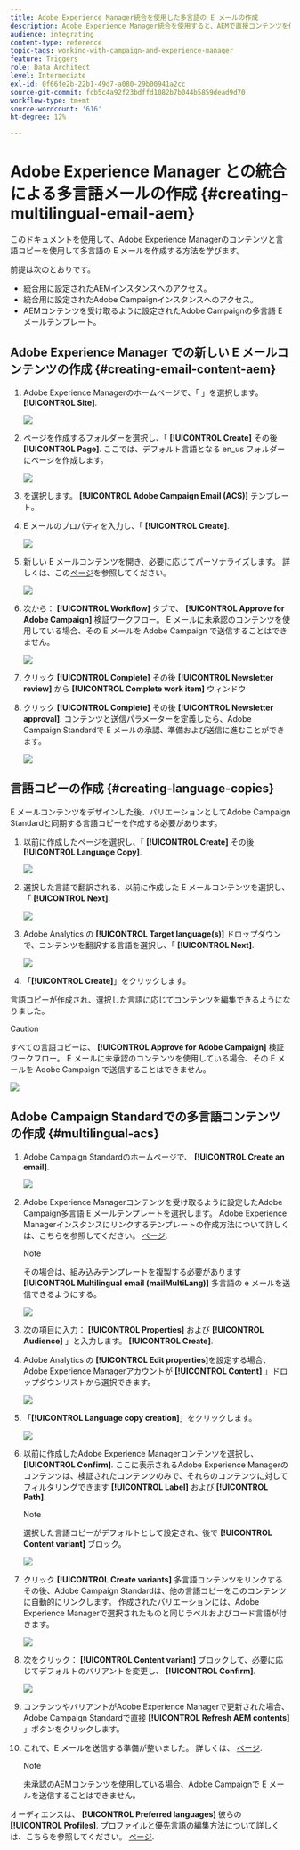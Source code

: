 ```yaml
---
title: Adobe Experience Manager統合を使用した多言語の E メールの作成
description: Adobe Experience Manager統合を使用すると、AEMで直接コンテンツを作成し、後でAdobe Campaignで使用することができます。
audience: integrating
content-type: reference
topic-tags: working-with-campaign-and-experience-manager
feature: Triggers
role: Data Architect
level: Intermediate
exl-id: 0f66fe2b-22b1-49d7-a080-29b00941a2cc
source-git-commit: fcb5c4a92f23bdffd1082b7b044b5859dead9d70
workflow-type: tm+mt
source-wordcount: '616'
ht-degree: 12%

---
```


# Adobe Experience Manager との統合による多言語メールの作成 {#creating-multilingual-email-aem}

このドキュメントを使用して、Adobe Experience Managerのコンテンツと言語コピーを使用して多言語の E メールを作成する方法を学びます。

前提は次のとおりです。

* 統合用に設定されたAEMインスタンスへのアクセス。
* 統合用に設定されたAdobe Campaignインスタンスへのアクセス。
* AEMコンテンツを受け取るように設定されたAdobe Campaignの多言語 E メールテンプレート。

## Adobe Experience Manager での新しい E メールコンテンツの作成 {#creating-email-content-aem}

1. Adobe Experience Managerのホームページで、「 」を選択します。 **[!UICONTROL Site]**.

   ![](assets/aem_acs_1.png)

1. ページを作成するフォルダーを選択し、「 **[!UICONTROL Create]** その後 **[!UICONTROL Page]**. ここでは、デフォルト言語となる en_us フォルダーにページを作成します。

   ![](assets/aem_acs_2.png)

1. を選択します。 **[!UICONTROL Adobe Campaign Email (ACS)]** テンプレート。

1. E メールのプロパティを入力し、「 **[!UICONTROL Create]**.

   ![](assets/aem_acs_3.png)

1. 新しい E メールコンテンツを開き、必要に応じてパーソナライズします。 詳しくは、この[ページ](../../integrating/using/creating-email-experience-manager.md#editing-email-aem)を参照してください。

   ![](assets/aem_acs_4.png)

1. 次から： **[!UICONTROL Workflow]** タブで、 **[!UICONTROL Approve for Adobe Campaign]** 検証ワークフロー。 E メールに未承認のコンテンツを使用している場合、その E メールを Adobe Campaign で送信することはできません。

   ![](assets/aem_acs_7.png)

1. クリック **[!UICONTROL Complete]** その後 **[!UICONTROL Newsletter review]** から **[!UICONTROL Complete work item]** ウィンドウ

1. クリック **[!UICONTROL Complete]** その後 **[!UICONTROL Newsletter approval]**. コンテンツと送信パラメーターを定義したら、Adobe Campaign Standardで E メールの承認、準備および送信に進むことができます。

   ![](assets/aem_acs_8.png)

## 言語コピーの作成 {#creating-language-copies}

E メールコンテンツをデザインした後、バリエーションとしてAdobe Campaign Standardと同期する言語コピーを作成する必要があります。

1. 以前に作成したページを選択し、「 **[!UICONTROL Create]** その後 **[!UICONTROL Language Copy]**.

   ![](assets/aem_acs_5.png)

1. 選択した言語で翻訳される、以前に作成した E メールコンテンツを選択し、「 **[!UICONTROL Next]**.

   ![](assets/aem_acs_6.png)

1. Adobe Analytics の **[!UICONTROL Target language(s)]** ドロップダウンで、コンテンツを翻訳する言語を選択し、「 **[!UICONTROL Next]**.

   ![](assets/aem_acs_9.png)

1. 「**[!UICONTROL Create]**」をクリックします。

言語コピーが作成され、選択した言語に応じてコンテンツを編集できるようになりました。

>[!CAUTION]
>
>すべての言語コピーは、 **[!UICONTROL Approve for Adobe Campaign]** 検証ワークフロー。 E メールに未承認のコンテンツを使用している場合、その E メールを Adobe Campaign で送信することはできません。

![](assets/aem_acs_11.png)

## Adobe Campaign Standardでの多言語コンテンツの作成 {#multilingual-acs}

1. Adobe Campaign Standardのホームページで、 **[!UICONTROL Create an email]**.

   ![](assets/aem_acs_12.png)

1. Adobe Experience Managerコンテンツを受け取るように設定したAdobe Campaign多言語 E メールテンプレートを選択します。 Adobe Experience Managerインスタンスにリンクするテンプレートの作成方法について詳しくは、こちらを参照してください。 [ページ](../../integrating/using/configure-experience-manager.md#config-acs).

   >[!NOTE]
   >
   >その場合は、組み込みテンプレートを複製する必要があります **[!UICONTROL Multilingual email (mailMultiLang)]** 多言語の e メールを送信できるようにする。

   ![](assets/aem_acs_13.png)

1. 次の項目に入力： **[!UICONTROL Properties]** および **[!UICONTROL Audience]** 」と入力します。 **[!UICONTROL Create]**.

1. Adobe Analytics の **[!UICONTROL Edit properties]**&#x200B;を設定する場合、Adobe Experience Managerアカウントが **[!UICONTROL Content]** 」ドロップダウンリストから選択できます。

   ![](assets/aem_acs_20.png)

1. 「**[!UICONTROL Language copy creation]**」をクリックします。

   ![](assets/aem_acs_16.png)

1. 以前に作成したAdobe Experience Managerコンテンツを選択し、 **[!UICONTROL Confirm]**. ここに表示されるAdobe Experience Managerのコンテンツは、検証されたコンテンツのみで、それらのコンテンツに対してフィルタリングできます **[!UICONTROL Label]** および **[!UICONTROL Path]**.

   >[!NOTE]
   >
   >選択した言語コピーがデフォルトとして設定され、後で **[!UICONTROL Content variant]** ブロック。

   ![](assets/aem_acs_17.png)

1. クリック **[!UICONTROL Create variants]** 多言語コンテンツをリンクする その後、Adobe Campaign Standardは、他の言語コピーをこのコンテンツに自動的にリンクします。 作成されたバリエーションには、Adobe Experience Managerで選択されたものと同じラベルおよびコード言語が付きます。

   ![](assets/aem_acs_18.png)

1. 次をクリック： **[!UICONTROL Content variant]** ブロックして、必要に応じてデフォルトのバリアントを変更し、 **[!UICONTROL Confirm]**.

   ![](assets/aem_acs_19.png)

1. コンテンツやバリアントがAdobe Experience Managerで更新された場合、Adobe Campaign Standardで直接 **[!UICONTROL Refresh AEM contents]** 」ボタンをクリックします。

1. これで、E メールを送信する準備が整いました。 詳しくは、 [ページ](../../sending/using/get-started-sending-messages.md).

   >[!NOTE]
   >
   >未承認のAEMコンテンツを使用している場合、Adobe Campaignで E メールを送信することはできません。

オーディエンスは、 **[!UICONTROL Preferred languages]** 彼らの **[!UICONTROL Profiles]**. プロファイルと優先言語の編集方法について詳しくは、こちらを参照してください。 [ページ](../../audiences/using/editing-profiles.md).
